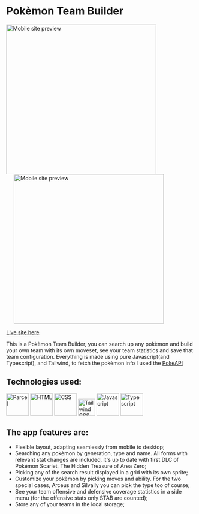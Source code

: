 # Pokèmon Team Builder

 <div>
 <img src="https://i.imgur.com/c0lpJxt.png" alt="Mobile site preview" style="height:400px;" >   
<img src="https://i.imgur.com/mvTyE0u.png" alt="Mobile site preview" style="height:400px; margin-left:20px;" >   
   </div>
   
[Live site here](https://pokemonteambuilderangel.netlify.app/)

This is a Pokèmon Team Builder, you can search up any pokèmon and build your own team with its own moveset, see your team statistics and save that team configuration.
Everything is made using pure Javascript(and Typescript), and Tailwind, to fetch the pokèmon info I used the [PokèAPI](https://pokeapi.co/)
## Technologies used:
<div >
  <img src="https://parceljs.org/assets/og.png" title="Parcel" alt="Parcel" style="height:60px;" >
   <img src="https://cdn-icons-png.flaticon.com/512/732/732212.png" title="HTML" alt="HTML" style="height:60px;" >    
   <img src="https://upload.wikimedia.org/wikipedia/commons/thumb/6/62/CSS3_logo.svg/800px-CSS3_logo.svg.png" title="CSS" alt="CSS" style="height:60px;"> 
   <img src="https://static-00.iconduck.com/assets.00/tailwind-css-icon-512x307-1v56l8ed.png" title="Tailwind CSS" alt="Tailwind CSS" style="height:45px;" >  
 <img src="https://cdn-icons-png.flaticon.com/512/5968/5968292.png" title="Javascript" alt="Javascript" style="height:60px;" >   
 <img src="https://cdn-icons-png.flaticon.com/512/5968/5968381.png" title="Typescript" alt="Typescript" style="height:60px;" >   
   
</div>
  
             


## The app features are:
- Flexible layout, adapting seamlessly from mobile to desktop;
- Searching any pokèmon by generation, type and name. All forms with relevant stat changes are included, it's up to date with first DLC of Pokémon Scarlet, The Hidden Treasure of Area Zero;
- Picking any of the search result displayed in a grid with its own sprite;
- Customize your pokèmon by picking moves and ability. For the two special cases, Arceus and Silvally you can pick the type too of course;
- See your team offensive and defensive coverage statistics in a side menu (for the offensive stats only STAB are counted);
- Store any of your teams in the local storage;


